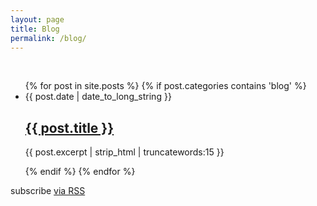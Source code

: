 ```yaml
---
layout: page
title: Blog
permalink: /blog/
---
```

<br>
<div class="home">
  <ul class="post-list">
    {% for post in site.posts %}
      {% if post.categories contains 'blog' %}
        <li>
          <span class="post-meta">{{ post.date | date_to_long_string }}</span>
          <h2>
          <a class="post-link" href="{{ post.url | prepend: site.baseurl }}">{{ post.title }}</a>
          </h2>
          <p>{{ post.excerpt  | strip_html | truncatewords:15 }}</p>
        </li>
      {% endif %}
    {% endfor %}
  </ul>
  <p class="rss-subscribe">subscribe <a href="{{ "/feed.xml" | prepend: site.baseurl }}">via RSS</a></p>
</div>